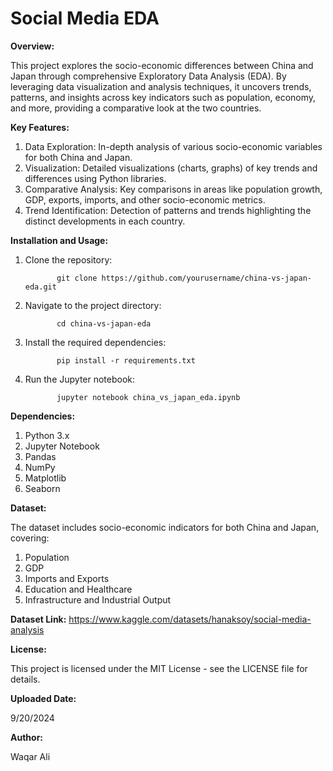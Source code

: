 # Social Media EDA

**Overview:**

This project explores the socio-economic differences between China and Japan through comprehensive Exploratory Data Analysis (EDA). By leveraging data visualization and analysis techniques, it uncovers trends, patterns, and insights across key indicators such as population, economy, and more, providing a comparative look at the two countries.


**Key Features:**

1. Data Exploration: In-depth analysis of various socio-economic variables for both China and Japan.
2. Visualization: Detailed visualizations (charts, graphs) of key trends and differences using Python libraries.
3. Comparative Analysis: Key comparisons in areas like population growth, GDP, exports, imports, and other socio-economic metrics.
4. Trend Identification: Detection of patterns and trends highlighting the distinct developments in each country.


**Installation and Usage:**

1. Clone the repository:


              git clone https://github.com/yourusername/china-vs-japan-eda.git


2. Navigate to the project directory:


              cd china-vs-japan-eda


3. Install the required dependencies:


              pip install -r requirements.txt


4. Run the Jupyter notebook:


              jupyter notebook china_vs_japan_eda.ipynb



**Dependencies:**

1. Python 3.x
2. Jupyter Notebook
3. Pandas
4. NumPy
5. Matplotlib
6. Seaborn



**Dataset:**

The dataset includes socio-economic indicators for both China and Japan, covering:

1. Population
2. GDP
3. Imports and Exports
4. Education and Healthcare
5. Infrastructure and Industrial Output



**Dataset Link:** https://www.kaggle.com/datasets/hanaksoy/social-media-analysis


**License:**

This project is licensed under the MIT License - see the LICENSE file for details.


**Uploaded Date:**

9/20/2024


**Author:**

Waqar Ali

